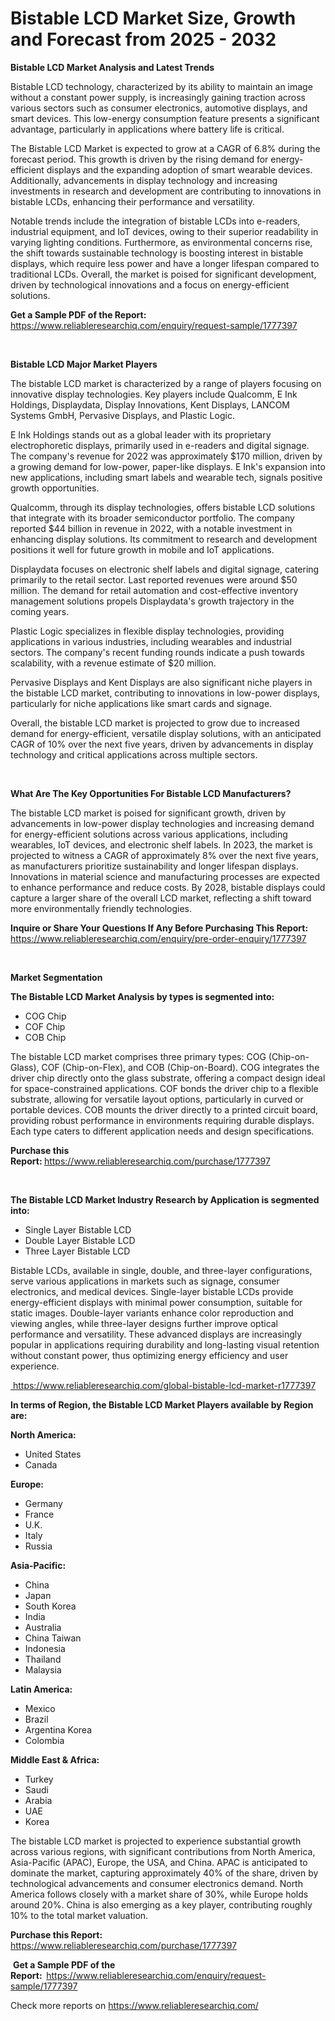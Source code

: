 <p><h1>Bistable LCD Market Size, Growth and Forecast from 2025 - 2032</h1></p><p><strong>Bistable LCD Market Analysis and Latest Trends</strong></p>
<p><p>Bistable LCD technology, characterized by its ability to maintain an image without a constant power supply, is increasingly gaining traction across various sectors such as consumer electronics, automotive displays, and smart devices. This low-energy consumption feature presents a significant advantage, particularly in applications where battery life is critical.</p><p>The Bistable LCD Market is expected to grow at a CAGR of 6.8% during the forecast period. This growth is driven by the rising demand for energy-efficient displays and the expanding adoption of smart wearable devices. Additionally, advancements in display technology and increasing investments in research and development are contributing to innovations in bistable LCDs, enhancing their performance and versatility.</p><p>Notable trends include the integration of bistable LCDs into e-readers, industrial equipment, and IoT devices, owing to their superior readability in varying lighting conditions. Furthermore, as environmental concerns rise, the shift towards sustainable technology is boosting interest in bistable displays, which require less power and have a longer lifespan compared to traditional LCDs. Overall, the market is poised for significant development, driven by technological innovations and a focus on energy-efficient solutions.</p></p>
<p><strong>Get a Sample PDF of the Report:&nbsp;</strong> <a href="https://www.reliableresearchiq.com/enquiry/request-sample/1777397?utm_campaign=1896&utm_medium=2&utm_source=Github&utm_content=ia&utm_term=18022025&utm_id=bistable-lcd">https://www.reliableresearchiq.com/enquiry/request-sample/1777397</a></p>
<p>&nbsp;</p>
<p><strong>Bistable LCD Major Market Players</strong></p>
<p><p>The bistable LCD market is characterized by a range of players focusing on innovative display technologies. Key players include Qualcomm, E Ink Holdings, Displaydata, Display Innovations, Kent Displays, LANCOM Systems GmbH, Pervasive Displays, and Plastic Logic. </p><p>E Ink Holdings stands out as a global leader with its proprietary electrophoretic displays, primarily used in e-readers and digital signage. The company's revenue for 2022 was approximately $170 million, driven by a growing demand for low-power, paper-like displays. E Ink's expansion into new applications, including smart labels and wearable tech, signals positive growth opportunities.</p><p>Qualcomm, through its display technologies, offers bistable LCD solutions that integrate with its broader semiconductor portfolio. The company reported $44 billion in revenue in 2022, with a notable investment in enhancing display solutions. Its commitment to research and development positions it well for future growth in mobile and IoT applications.</p><p>Displaydata focuses on electronic shelf labels and digital signage, catering primarily to the retail sector. Last reported revenues were around $50 million. The demand for retail automation and cost-effective inventory management solutions propels Displaydata's growth trajectory in the coming years.</p><p>Plastic Logic specializes in flexible display technologies, providing applications in various industries, including wearables and industrial sectors. The company's recent funding rounds indicate a push towards scalability, with a revenue estimate of $20 million.</p><p>Pervasive Displays and Kent Displays are also significant niche players in the bistable LCD market, contributing to innovations in low-power displays, particularly for niche applications like smart cards and signage.</p><p>Overall, the bistable LCD market is projected to grow due to increased demand for energy-efficient, versatile display solutions, with an anticipated CAGR of 10% over the next five years, driven by advancements in display technology and critical applications across multiple sectors.</p></p>
<p>&nbsp;</p>
<p><strong>What Are The Key Opportunities For Bistable LCD Manufacturers?</strong></p>
<p><p>The bistable LCD market is poised for significant growth, driven by advancements in low-power display technologies and increasing demand for energy-efficient solutions across various applications, including wearables, IoT devices, and electronic shelf labels. In 2023, the market is projected to witness a CAGR of approximately 8% over the next five years, as manufacturers prioritize sustainability and longer lifespan displays. Innovations in material science and manufacturing processes are expected to enhance performance and reduce costs. By 2028, bistable displays could capture a larger share of the overall LCD market, reflecting a shift toward more environmentally friendly technologies.</p></p>
<p><strong>Inquire or Share Your Questions If Any Before Purchasing This Report:</strong> <a href="https://www.reliableresearchiq.com/enquiry/pre-order-enquiry/1777397?utm_campaign=1896&utm_medium=2&utm_source=Github&utm_content=ia&utm_term=18022025&utm_id=bistable-lcd">https://www.reliableresearchiq.com/enquiry/pre-order-enquiry/1777397</a></p>
<p>&nbsp;</p>
<p><strong>Market Segmentation</strong></p>
<p><strong>The Bistable LCD Market Analysis by types is segmented into:</strong></p>
<p><ul><li>COG Chip</li><li>COF Chip</li><li>COB Chip</li></ul></p>
<p><p>The bistable LCD market comprises three primary types: COG (Chip-on-Glass), COF (Chip-on-Flex), and COB (Chip-on-Board). COG integrates the driver chip directly onto the glass substrate, offering a compact design ideal for space-constrained applications. COF bonds the driver chip to a flexible substrate, allowing for versatile layout options, particularly in curved or portable devices. COB mounts the driver directly to a printed circuit board, providing robust performance in environments requiring durable displays. Each type caters to different application needs and design specifications.</p></p>
<p><strong>Purchase this Report:&nbsp;</strong><a href="https://www.reliableresearchiq.com/purchase/1777397?utm_campaign=1896&utm_medium=2&utm_source=Github&utm_content=ia&utm_term=18022025&utm_id=bistable-lcd">https://www.reliableresearchiq.com/purchase/1777397</a></p>
<p>&nbsp;</p>
<p><strong>The Bistable LCD Market Industry Research by Application is segmented into:</strong></p>
<p><ul><li>Single Layer Bistable LCD</li><li>Double Layer Bistable LCD</li><li>Three Layer Bistable LCD</li></ul></p>
<p><p>Bistable LCDs, available in single, double, and three-layer configurations, serve various applications in markets such as signage, consumer electronics, and medical devices. Single-layer bistable LCDs provide energy-efficient displays with minimal power consumption, suitable for static images. Double-layer variants enhance color reproduction and viewing angles, while three-layer designs further improve optical performance and versatility. These advanced displays are increasingly popular in applications requiring durability and long-lasting visual retention without constant power, thus optimizing energy efficiency and user experience.</p></p>
<p><a href="https://www.reliableresearchiq.com/global-bistable-lcd-market-r1777397?utm_campaign=1896&utm_medium=2&utm_source=Github&utm_content=ia&utm_term=18022025&utm_id=bistable-lcd">&nbsp;https://www.reliableresearchiq.com/global-bistable-lcd-market-r1777397</a></p>
<p><strong>In terms of Region, the Bistable LCD Market Players available by Region are:</strong></p>
<p>
    <p> <strong> North America: </strong>
        <ul>
            <li>United States</li>
            <li>Canada</li>
        </ul>
        </p> 
    <p> <strong> Europe: </strong>
        <ul>
            <li>Germany</li>
            <li>France</li>
            <li>U.K.</li>
            <li>Italy</li>
            <li>Russia</li>
        </ul>
        </p> 
    <p> <strong> Asia-Pacific: </strong>
        <ul>
            <li>China</li>
            <li>Japan</li>
            <li>South Korea</li>
            <li>India</li>
            <li>Australia</li>
            <li>China Taiwan</li>
            <li>Indonesia</li>
            <li>Thailand</li>
            <li>Malaysia</li>
        </ul>
        </p> 
    <p> <strong> Latin America: </strong>
        <ul>
            <li>Mexico</li>
            <li>Brazil</li>
            <li>Argentina Korea</li>
            <li>Colombia</li>
        </ul>
        </p> 
    <p> <strong> Middle East & Africa: </strong>
        <ul>
            <li>Turkey</li>
            <li>Saudi</li>
            <li>Arabia</li>
            <li>UAE</li>
            <li>Korea</li>
        </ul>
    </p>
    </p>
<p><p>The bistable LCD market is projected to experience substantial growth across various regions, with significant contributions from North America, Asia-Pacific (APAC), Europe, the USA, and China. APAC is anticipated to dominate the market, capturing approximately 40% of the share, driven by technological advancements and consumer electronics demand. North America follows closely with a market share of 30%, while Europe holds around 20%. China is also emerging as a key player, contributing roughly 10% to the total market valuation.</p></p>
<p><strong>Purchase this Report: </strong><a href="https://www.reliableresearchiq.com/purchase/1777397?utm_campaign=1896&utm_medium=2&utm_source=Github&utm_content=ia&utm_term=18022025&utm_id=bistable-lcd">https://www.reliableresearchiq.com/purchase/1777397</a></p>
<p>&nbsp;<strong>Get a Sample PDF of the Report:&nbsp;&nbsp;</strong><a href="https://www.reliableresearchiq.com/enquiry/request-sample/1777397?utm_campaign=1896&utm_medium=2&utm_source=Github&utm_content=ia&utm_term=18022025&utm_id=bistable-lcd">https://www.reliableresearchiq.com/enquiry/request-sample/1777397</a></p>
<p><strong></strong></p>
<p>Check more reports on <a href="https://www.reliableresearchiq.com/?utm_campaign=1896&utm_medium=2&utm_source=Github&utm_content=ia&utm_term=18022025&utm_id=bistable-lcd">https://www.reliableresearchiq.com/</a></p>
